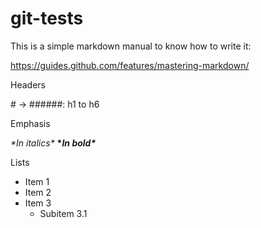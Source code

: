# git-tests

This is a simple markdown manual to know how to write it:

https://guides.github.com/features/mastering-markdown/

Headers

\# -> \######: h1 to h6

Emphasis

*\*In italics\**
**\**In bold\****

Lists

* Item 1
* Item 2
* Item 3
    * Subitem 3.1
